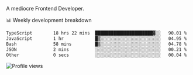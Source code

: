 A mediocre Frontend Developer.

📊 Weekly development breakdown
<!--START_SECTION:waka-->

```txt
TypeScript        18 hrs 22 mins  ██████████████████████▓░░   90.01 %
JavaScript        1 hr            █▒░░░░░░░░░░░░░░░░░░░░░░░   04.95 %
Bash              58 mins         █▒░░░░░░░░░░░░░░░░░░░░░░░   04.78 %
JSON              2 mins          ░░░░░░░░░░░░░░░░░░░░░░░░░   00.21 %
Other             0 secs          ░░░░░░░░░░░░░░░░░░░░░░░░░   00.04 %
```

<!--END_SECTION:waka-->

<img src="https://gpvc.arturio.dev/iqbalfasri" alt="Profile views"/>
